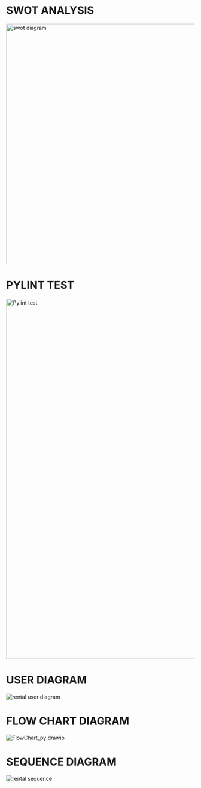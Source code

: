 # SWOT ANALYSIS

  <img width="640" alt="swot diagram" src="https://user-images.githubusercontent.com/98865606/160998208-d9be6f28-2a07-4a56-94a6-4c153ccda3d9.png">


# PYLINT TEST

  <img width="960" alt="Pylint test" src="https://user-images.githubusercontent.com/98865606/161383562-95f7a509-483d-4747-872b-871a0acbf9ae.png">

# USER DIAGRAM

 ![rental user diagram](https://user-images.githubusercontent.com/98865606/160893888-c0866c2d-f682-46ba-9510-f62ab2b2b7c4.jpg)


# FLOW CHART DIAGRAM

  
 ![FlowChart_py drawio](https://user-images.githubusercontent.com/98865606/161252579-541dc672-6d59-4a3d-a724-05d53f56668f.png)


# SEQUENCE DIAGRAM

 ![rental sequence](https://user-images.githubusercontent.com/98865606/160893903-315593cc-606b-4ea8-80b7-9ab4472e14d8.png)